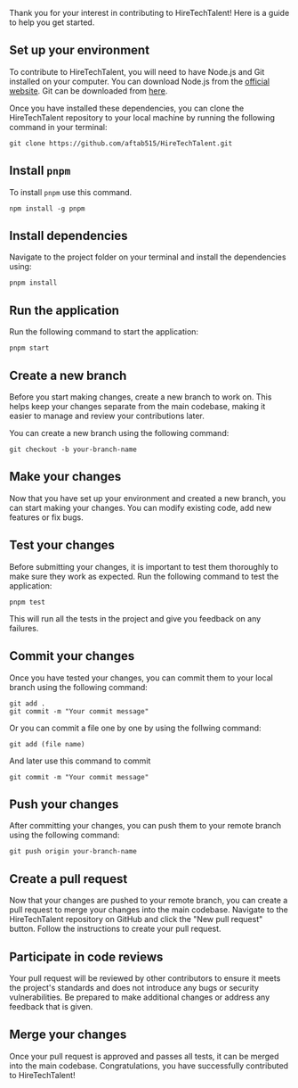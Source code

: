 Thank you for your interest in contributing to HireTechTalent! Here is a guide to help you get started.

## **Set up your environment**

To contribute to HireTechTalent, you will need to have Node.js and Git installed on your computer. You can download Node.js from the [official website](https://nodejs.org/en/download). Git can be downloaded from [here](https://git-scm.com/downloads).

Once you have installed these dependencies, you can clone the HireTechTalent
repository to your local machine by running the following command in your terminal:

    git clone https://github.com/aftab515/HireTechTalent.git
 
## **Install `pnpm`**

To install `pnpm` use this command.
   
    npm install -g pnpm

## **Install dependencies**

Navigate to the project folder on your terminal and install the dependencies using:

    pnpm install

## **Run the application**

Run the following command to start the application:

    pnpm start

## **Create a new branch**

Before you start making changes, create a new branch to work on. This helps keep your changes separate from the main codebase, making it easier to manage and review your contributions later.

You can create a new branch using the following command:

    git checkout -b your-branch-name

## **Make your changes**

Now that you have set up your environment and created a new branch, you can start making your changes. You can modify existing code, add new features or fix bugs.

## **Test your changes**

Before submitting your changes, it is important to test them thoroughly to make sure they work as expected. Run the following command to test the application:

    pnpm test

This will run all the tests in the project and give you feedback on any failures.

## **Commit your changes**

Once you have tested your changes, you can commit them to your local branch using the following command:

    git add .
    git commit -m "Your commit message"

Or you can commit a file one by one by using the follwing command:

    git add (file name)

And later use this command to commit

    git commit -m "Your commit message"
 
## **Push your changes**

After committing your changes, you can push them to your remote branch using the following command:

    git push origin your-branch-name

## **Create a pull request**

Now that your changes are pushed to your remote branch, you can create a pull request to merge your changes into the main codebase. Navigate to the HireTechTalent repository on GitHub and click the "New pull request" button. Follow the instructions to create your pull request.

## **Participate in code reviews**

Your pull request will be reviewed by other contributors to ensure it meets the project's standards and does not introduce any bugs or security vulnerabilities. Be prepared to make additional changes or address any feedback that is given.

## **Merge your changes**

Once your pull request is approved and passes all tests, it can be merged into the main codebase. Congratulations, you have successfully contributed to HireTechTalent!
